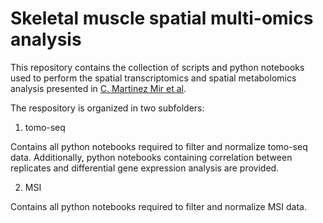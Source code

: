 # Skeletal muscle spatial multi-omics analysis

This repository contains the collection of scripts and python notebooks used to perform the spatial transcriptomics and spatial metabolomics analysis presented in [C. Martinez Mir et al](). 

The respository is organized in two subfolders:

1. tomo-seq

Contains all python notebooks required to filter and normalize tomo-seq data. Additionally, python notebooks containing correlation between replicates and differential gene expression analysis are provided.

2. MSI

Contains all python notebooks required to filter and normalize MSI data.
